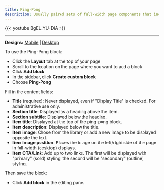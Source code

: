 ```yaml
---
title: Ping-Pong
description: Usually paired sets of full-width page components that include media, header, description, and call to action arranged horizontally.
---
```


{{< youtube BgEL_YU-DiA >}}

-----

**Designs:** [Mobile](<../../../../../../assets/img/designs/lb/Ping Pong Mobile.png>) | [Desktop](<../../../../../../assets/img/designs/lb/Ping Pong Desktop.png>)

To use the Ping-Pong block:

- Click the **Layout** tab at the top of your page
- Scroll to the location on the page where you want to add a block
- Click **Add block**
- In the sidebar, click **Create custom block**
- Choose  **Ping-Pong**

Fill in the content fields:

- **Title** (required): Never displayed, even if "Display Title" is checked. For administrative use only.
- **Section title**: Displayed as a heading above the item.
- **Section subtitle**: Displayed below the heading.
- **Item title**: Displayed at the top of the ping-pong block.
- **Item description**: Displayed below the title.
- **Item image**: Chose from the library or add a new image to be displayed opposite the text.
- **Item image position**: Places the image on the left/right side of the page in full-width (desktop) displays. 
- **Item CTA/Link**: Add up to two links. The first will be displayed with "primary" (solid) styling, the second will be "secondary" (outline) styling.

Then save the block:

- Click **Add block** in the editing pane.